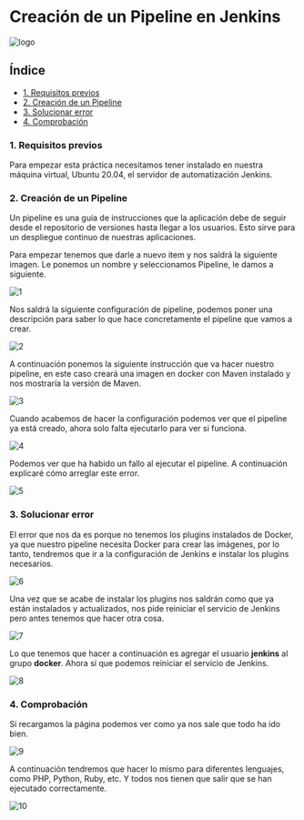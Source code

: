 # Creación de un Pipeline en Jenkins
![logo]()

## Índice

- <a href="#1">1. Requisitos previos </a>
- <a href="#2">2. Creación de un Pipeline </a>
- <a href="#3">3. Solucionar error </a>
- <a href="#4">4. Comprobación </a>


<a name="1"></a>

### 1. Requisitos previos
Para empezar esta práctica necesitamos tener instalado en nuestra máquina virtual, Ubuntu 20.04, el servidor de automatización Jenkins.

<a name="2"></a>

### 2. Creación de un Pipeline
Un pipeline es una guía de instrucciones que la aplicación debe de seguir desde el repositorio de versiones hasta llegar a los usuarios. Esto sirve para un despliegue continuo de nuestras aplicaciones.

Para empezar tenemos que darle a nuevo item y nos saldrá la siguiente imagen. Le ponemos un nombre y seleccionamos Pipeline, le damos a siguiente.

![1]()

Nos saldrá la siguiente configuración de pipeline, podemos poner una descripción para saber lo que hace concretamente el pipeline que vamos a crear.

![2]()

A continuación ponemos la siguiente instrucción que va hacer nuestro pipeline, en este caso creará una imagen en docker con Maven instalado y nos mostraría la versión de Maven.

![3]()

Cuando acabemos de hacer la configuración podemos ver que el pipeline ya está creado, ahora solo falta ejecutarlo para ver si funciona.

![4]()

Podemos ver que ha habido un fallo al ejecutar el pipeline. A continuación explicaré cómo arreglar este error.

![5]()

<a name="3"></a>

### 3. Solucionar error
El error que nos da es porque no tenemos los plugins instalados de Docker, ya que nuestro pipeline necesita Docker para crear las imágenes, por lo tanto, tendremos que ir a la configuración de Jenkins e instalar los plugins necesarios.

![6]()

Una vez que se acabe de instalar los plugins nos saldrán como que ya están instalados y actualizados, nos pide reiniciar el servicio de Jenkins pero antes tenemos que hacer otra cosa.

![7]()

Lo que tenemos que hacer a continuación es agregar el usuario <b>jenkins</b> al grupo <b>docker</b>. Ahora sí que podemos reiniciar el servicio de Jenkins.

![8]()

<a name="4"></a>

### 4. Comprobación
Si recargamos la página podemos ver como ya nos sale que todo ha ido bien.

![9]()

A continuación tendremos que hacer lo mismo para diferentes lenguajes, como PHP, Python, Ruby, etc. Y todos nos tienen que salir que se han ejecutado correctamente.

![10]()

    